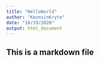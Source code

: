 ```yaml
---
title: "HelloWorld"
author: "KeonsinKryte"
date: "10/19/2020"
output: html_document
---
```

## This is a markdown file

